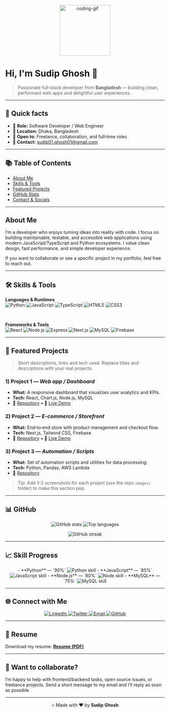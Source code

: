 <p align="center">
  <img src="https://media.giphy.com/media/du3J3cXyzhj75IOgvA/giphy.gif" width="160" alt="coding-gif" />
</p>

# Hi, I'm **Sudip Ghosh** 👋

> Passionate full‑stack developer from **Bangladesh** — building clean, performant web apps and delightful user experiences.

---

## 🔭 Quick facts

* 🔸 **Role:** Software Developer / Web Engineer
* 🔸 **Location:** Dhaka, Bangladesh
* 🔸 **Open to:** Freelance, collaboration, and full‑time roles
* 🔸 **Contact:** [sudip01.ghosh01@gmail.com](mailto:sudip01.ghosh01@gmail.com)

---

## 📚 Table of Contents

* [About Me](#about-me)
* [Skills & Tools](#-skills--tools)
* [Featured Projects](#-featured-projects)
* [GitHub Stats](#-github-stats)
* [Contact & Socials](#-contact--socials)

---

## About Me

I’m a developer who enjoys turning ideas into reality with code. I focus on building maintainable, testable, and accessible web applications using modern JavaScript/TypeScript and Python ecosystems. I value clean design, fast performance, and simple developer experience.

If you want to collaborate or see a specific project in my portfolio, feel free to reach out.

---

## 🛠️ Skills & Tools

<p align="center">

**Languages & Runtimes** <br/> <img src="https://img.shields.io/badge/Python-3776AB?style=for-the-badge&logo=python&logoColor=white" alt="Python"/> <img src="https://img.shields.io/badge/JavaScript-F7DF1E?style=for-the-badge&logo=javascript&logoColor=black" alt="JavaScript"/> <img src="https://img.shields.io/badge/TypeScript-3178C6?style=for-the-badge&logo=typescript&logoColor=white" alt="TypeScript"/> <img src="https://img.shields.io/badge/HTML5-E34F26?style=for-the-badge&logo=html5&logoColor=white" alt="HTML5"/> <img src="https://img.shields.io/badge/CSS3-1572B6?style=for-the-badge&logo=css3&logoColor=white" alt="CSS3"/>

<br/>

**Frameworks & Tools** <br/> <img src="https://img.shields.io/badge/React-61DAFB?style=for-the-badge&logo=react&logoColor=black" alt="React"/> <img src="https://img.shields.io/badge/Node.js-339933?style=for-the-badge&logo=node.js&logoColor=white" alt="Node.js"/> <img src="https://img.shields.io/badge/Express.js-000000?style=for-the-badge&logo=express&logoColor=white" alt="Express"/> <img src="https://img.shields.io/badge/Next.js-000000?style=for-the-badge&logo=next.js&logoColor=white" alt="Next.js"/> <img src="https://img.shields.io/badge/MySQL-4479A1?style=for-the-badge&logo=mysql&logoColor=white" alt="MySQL"/> <img src="https://img.shields.io/badge/Firebase-FFCA28?style=for-the-badge&logo=firebase&logoColor=black" alt="Firebase"/>

</p>

---

## 🌟 Featured Projects

> Short descriptions, links and tech used. Replace titles and descriptions with your real projects.

### 1) **Project 1** — *Web app / Dashboard*

* **What:** A responsive dashboard that visualizes user analytics and KPIs.
* **Tech:** React, Chart.js, Node.js, MySQL
* 🔗 [Repository](https://github.com/CodeGuruSudip/project1) • 🔗 [Live Demo](#)

### 2) **Project 2** — *E‑commerce / Storefront*

* **What:** End‑to‑end store with product management and checkout flow.
* **Tech:** Next.js, Tailwind CSS, Firebase
* 🔗 [Repository](https://github.com/CodeGuruSudip/project2) • 🔗 [Live Demo](#)

### 3) **Project 3** — *Automation / Scripts*

* **What:** Set of automation scripts and utilities for data processing.
* **Tech:** Python, Pandas, AWS Lambda
* 🔗 [Repository](https://github.com/CodeGuruSudip/project3)

> Tip: Add 1–2 screenshots for each project (use the repo `images/` folder) to make this section pop.

---

## 📊 GitHub

<p align="center">
  <img src="https://github-readme-stats.vercel.app/api?username=CodeGuruSudip&show_icons=true&theme=radical" alt="GitHub stats" />
  <img src="https://github-readme-stats.vercel.app/api/top-langs/?username=CodeGuruSudip&layout=compact&theme=radical" alt="Top languages"/>
</p>

<p align="center">
  <img src="https://github-readme-streak-stats.herokuapp.com/?user=CodeGuruSudip&theme=radical" alt="GitHub streak" />
</p>

---

## 📈 Skill Progress

<p align="center">
- **Python** — `90%`  
  <img src="https://progress-bar.dev/90/?title=Python" alt="Python skill"/>
- **JavaScript** — `85%`  
  <img src="https://progress-bar.dev/85/?title=JavaScript" alt="JavaScript skill"/>
- **Node.js** — `80%`  
  <img src="https://progress-bar.dev/80/?title=Node.js" alt="Node skill"/>
- **MySQL** — `75%`  
  <img src="https://progress-bar.dev/75/?title=MySQL" alt="MySQL skill"/>
</p>

---

## 🌐 Connect with Me

<p align="center">
  <a href="https://www.linkedin.com/in/mr-sudip-ghosh/" target="_blank">
    <img src="https://img.shields.io/badge/LinkedIn-0A66C2?style=for-the-badge&logo=linkedin&logoColor=white" alt="LinkedIn" />
  </a>
  <a href="https://twitter.com/YOUR_TWITTER" target="_blank">
    <img src="https://img.shields.io/badge/Twitter-1DA1F2?style=for-the-badge&logo=twitter&logoColor=white" alt="Twitter" />
  </a>
  <a href="mailto:sudip01.ghosh01@gmail.com">
    <img src="https://img.shields.io/badge/Email-D14836?style=for-the-badge&logo=gmail&logoColor=white" alt="Email" />
  </a>
  <a href="https://github.com/CodeGuruSudip" target="_blank">
    <img src="https://img.shields.io/badge/GitHub-181717?style=for-the-badge&logo=github&logoColor=white" alt="GitHub" />
  </a>
</p>

---

## 📄 Resume

Download my resume: **[Resume (PDF)](#)**

---

## 🙌 Want to collaborate?

I’m happy to help with frontend/backend tasks, open source issues, or freelance projects. Send a short message to my email and I’ll reply as soon as possible.

---

<p align="center">⭐️ Made with ❤️ by <b>Sudip Ghosh</b></p>
